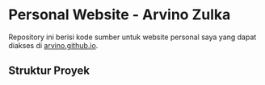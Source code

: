 # Personal Website - Arvino Zulka

Repository ini berisi kode sumber untuk website personal saya yang dapat diakses di [arvino.github.io](https://arvino.github.io).

## Struktur Proyek 